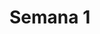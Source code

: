 # Semana 1



<!-- Here is my nifty citation {cite}`holdgraf_evidence_2014`. -->


<!-- <h2> Referências </h2>

```{bibliography}
``` -->